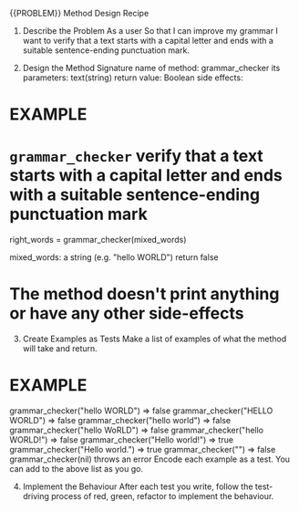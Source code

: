 
{{PROBLEM}} Method Design Recipe
1. Describe the Problem
As a user
So that I can improve my grammar
I want to verify that a text starts with a capital letter and ends with a suitable sentence-ending punctuation mark.

2. Design the Method Signature
name of method: grammar_checker
its parameters: text(string)
return value: Boolean
side effects:

# EXAMPLE
# `grammar_checker` verify that a text starts with a capital letter and ends with a suitable sentence-ending punctuation mark

right_words = grammar_checker(mixed_words)

mixed_words: a string (e.g. "hello WORLD")
return false

# The method doesn't print anything or have any other side-effects
3. Create Examples as Tests
Make a list of examples of what the method will take and return.

# EXAMPLE

grammar_checker("hello WORLD") => false
grammar_checker("HELLO WORLD") => false
grammar_checker("hello world") => false
grammar_checker("hello WoRLD") => false
grammar_checker("hello WORLD!") => false
grammar_checker("Hello world!") => true
grammar_checker("Hello world.") => true
grammar_checker("") => false
grammar_checker(nil) throws an error
Encode each example as a test. You can add to the above list as you go.

4. Implement the Behaviour
After each test you write, follow the test-driving process of red, green, refactor to implement the behaviour.